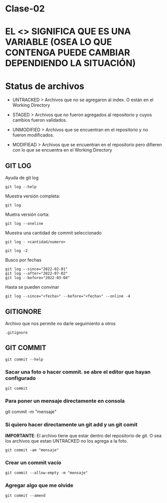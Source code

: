 # Clase-02

# EL <> SIGNIFICA QUE ES UNA VARIABLE (OSEA LO QUE CONTENGA PUEDE CAMBIAR DEPENDIENDO LA SITUACIÓN)

# Status de archivos

* UNTRACKED > Archivos que no se agregaron al index. O están en el Working Directory

* STAGED > Archivos que no fueron agregados al repositorio y cuyos cambios fueron validados.

* UNMODIFIED > Archivos que se encuentran en el repositorio y no fueron modificados.

* MODIFIEAD > Archivos que se encuentran en el repositorio pero difieren con lo que se encuentra en el Working Directory


## GIT LOG

Ayuda de git log

    git log --help

Muestra versión completa:
    
    git log

Muetra versión corta:

    git log --oneline

Muestra una cantidad de commit seleccionado

    git log - <cantidad/numero> 
    
    git log -2

Busco por fechas

    git log --since="2022-02-01"
    git log --after="2022-07-02"
    git log --before="2022-03-04"

Hasta se pueden convinar

    git log --since="<fecha>" --before="<fecha>" --online -4


## GITIGNORE

Archivo que nos permite no darle seguimiento a otros

    .gitignore


## GIT COMMIT

    git commit --help


### Sacar una foto o hacer commit. se abre el editor que hayan configurado

    git commit


### Para poner un mensaje directamente en consola

git commit -m "mensaje"


### Si quiero hacer directamente un git add y un git comit

**IMPORTANTE**: El archivo tiene que estar dentro del repositorio de git. O sea los archivos que estan UNTRACKED no los agrega a la foto.

    git commit -am "mensaje"

### Crear un commit vacío

    git commit --allow-empty -m "mensaje"

### Agregar algo que me olvide

    git commit --amend